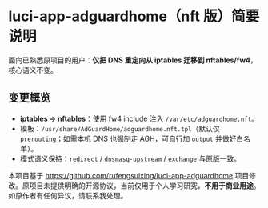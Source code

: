 # luci-app-adguardhome（nft 版）简要说明

面向已熟悉原项目的用户：**仅把 DNS 重定向从 iptables 迁移到 nftables/fw4**，核心语义不变。

## 变更概览
- **iptables → nftables**：使用 fw4 include 注入 `/var/etc/adguardhome.nft`。
- 模板：`/usr/share/AdGuardHome/adguardhome.nft.tpl`（默认仅 `prerouting`；如需本机 DNS 也强制走 AGH，可自行加 `output` 并做好白名单）。
- 模式语义保持：`redirect` / `dnsmasq-upstream` / `exchange` 与原版一致。

本项目基于 https://github.com/rufengsuixing/luci-app-adguardhome 项目修改。原项目未提供明确的开源协议，当前仅用于个人学习研究，**不用于商业用途**。如原作者有任何异议，请联系我处理。
